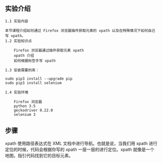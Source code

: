 ## 实验介绍  

```
1.1 实验内容

本节课程介绍如何通过 Firefox 浏览器插件获取元素的 xpath 以及在特殊情况下如何自己写 xpath。
1.2 实验知识点

    Firefox 浏览器通过插件获取元素 xpath
    xpath 介绍
    如何根据标签手写 xpath

1.3 安装需要的库：

sudo pip3 install --upgrade pip
sudo pip3 install selenium

1.4 实验环境

    Firefox 浏览器
    python 3.5
    geckodriver 0.22.0
    selenium 3

```

## 步骤  

​xpath 使用路径表达式在 XML 文档中进行导航。也就是说，当我们用 xpath 进行定位的时候，代码会根据你写的 xpath 一层一层的进行定位。xpath 就像是一个地图，指引代码找到它的目标元素。  

